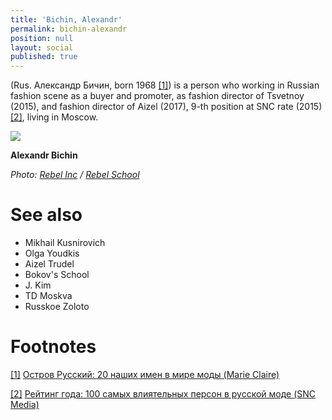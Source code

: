 ```yaml
---
title: 'Bichin, Alexandr'
permalink: bichin-alexandr
position: null
layout: social
published: true
---
```

(Rus. Александр Бичин, born 1968 <span id="a1">[\[1\]](#f1)</span>) is a person who working in Russian fashion scene as a buyer and promoter, as fashion director of Tsvetnoy (2015), and fashion director of Aizel (2017), 9-th position at SNC rate (2015) <span id="a2">[\[2\]](#f2)</span>, living in Moscow.

![](http://rebelschool.ru/wp-content/uploads/2016/08/WF7A3228-1.jpg)

**Alexandr Bichin**

*Photo: [Rebel Inc](index) / [Rebel School](http://rebelschool.ru/portfolio/bichin/)*

# See also

+ Mikhail Kusnirovich
+ Olga Youdkis
+ Aizel Trudel
+ Bokov's School
+ J. Kim
+ TD Moskva
+ Russkoe Zoloto

# Footnotes

[[1]](#a1) <span id="f1"></span> [Остров Русский: 20 наших имен в мире моды (Marie Claire)](http://www.marieclaire.ru/moda/ostrov-russkiy-20-nashih-imen-v-mire-modyi/)

[[2]](#a2) <span id="f2"></span> [Рейтинг года: 100 самых влиятельных персон в русской моде (SNC Media)](http://www.sncmedia.ru/fashion/reyting-goda-100-samykh-vliyatelnykh-v-russkoy-mode/)
